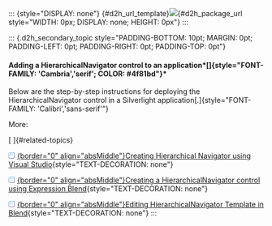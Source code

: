 ::: {style="DISPLAY: none"}
[](ms-xhelp:///?Id=d2h_url_template){#d2h_url_template}![](!package_url!){#d2h_package_url style="WIDTH: 0px; DISPLAY: none; HEIGHT: 0px"}
:::

::: {.d2h_secondary_topic style="PADDING-BOTTOM: 10pt; MARGIN: 0pt; PADDING-LEFT: 0pt; PADDING-RIGHT: 0pt; PADDING-TOP: 0pt"}
#### Adding a HierarchicalNavigator control to an application*[]{style="FONT-FAMILY: 'Cambria','serif'; COLOR: #4f81bd"}*

Below are the step-by-step instructions for deploying the HierarchicalNavigator control in a Silverlight application[.]{style="FONT-FAMILY: 'Calibri','sans-serif'"}

More:

[ ]{#related-topics}

[![](../button.gif){border="0" align="absMiddle"}Creating Hierarchical Navigator using Visual Studio](ms-xhelp:///?Id=82f258a4-a729-47a6-aea4-9c1b2f8fc324){style="TEXT-DECORATION: none"}

[![](../button.gif){border="0" align="absMiddle"}Creating a HierarchicalNavigator control using Expression Blend](ms-xhelp:///?Id=20539c45-6c47-432f-a4df-964d9bc8dd0a){style="TEXT-DECORATION: none"}

[![](../button.gif){border="0" align="absMiddle"}Editing HierarchicalNavigator Template in Blend](ms-xhelp:///?Id=2c08e583-1672-4e35-8d52-4971ef52635a){style="TEXT-DECORATION: none"}
:::
